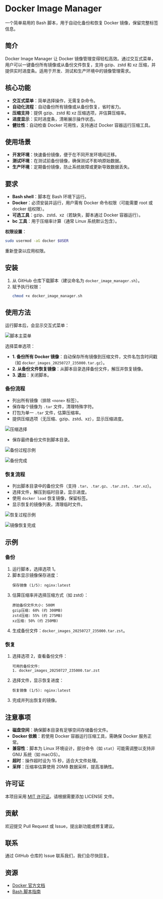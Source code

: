 # Docker Image Manager

一个简单易用的 Bash 脚本，用于自动化备份和恢复 Docker 镜像，保留完整标签信息。

## 简介
Docker Image Manager 让 Docker 镜像管理变得轻松高效。通过交互式菜单，用户可以一键备份所有镜像或从备份文件恢复，支持 gzip、zstd 和 xz 压缩，并提供实时进度条。适用于开发、测试和生产环境中的镜像管理需求。

## 核心功能
- **交互式菜单**：简单选择操作，无需复杂命令。
- **自动化流程**：自动备份所有镜像或从备份恢复，省时省力。
- **压缩支持**：提供 gzip、zstd 和 xz 压缩选项，并估算压缩率。
- **进度显示**：实时进度条，清晰展示操作状态。
- **健壮性**：自动检查 Docker 可用性，支持通过 Docker 容器运行压缩工具。

## 使用场景
- **开发环境**：快速备份镜像，便于在不同开发环境间迁移。
- **测试环境**：在测试前备份镜像，确保测试不影响原始数据。
- **生产环境**：定期备份镜像，防止系统故障或更新导致数据丢失。

## 要求
- **Bash shell**：脚本在 Bash 环境下运行。
- **Docker**：必须安装并运行，用户需有 Docker 命令权限（可能需要 root 或 docker 组权限）。
- **可选工具**：gzip、zstd、xz（若缺失，脚本通过 Docker 容器运行）。
- **bc 工具**：用于压缩率计算（通常 Linux 系统默认包含）。

**权限设置**：
```bash
sudo usermod -aG docker $USER
```
重新登录以应用权限。

## 安装
1. 从 GitHub 仓库下载脚本（建议命名为 `docker_image_manager.sh`）。
2. 赋予执行权限：
   ```bash
   chmod +x docker_image_manager.sh
   ```

## 使用方法
运行脚本后，会显示交互式菜单：

![脚本主菜单](images/主菜单.png "脚本主菜单")

选择菜单选项：
- **1. 备份所有 Docker 镜像**：自动保存所有镜像到压缩文件，文件名包含时间戳（如 `docker_images_20250727_235000.tar.gz`）。
- **2. 从备份文件恢复镜像**：从脚本目录选择备份文件，解压并恢复镜像。
- **3. 退出**：关闭脚本。

### 备份流程
- 列出所有镜像（排除 `<none>` 标签）。
- 保存每个镜像为 `.tar` 文件，清理特殊字符。
- 打包为单一 `.tar` 文件，估算压缩率。
- 提供压缩选项（无压缩、gzip、zstd、xz），显示压缩进度。

![压缩选择](images/压缩选择.png "压缩选择")

- 保存最终备份文件到脚本目录。

![备份过程示例](images/备份1.png "备份过程示例")

![备份完成](images/备份完成.png "备份完成")

### 恢复流程
- 列出脚本目录中的备份文件（支持 `.tar`、`.tar.gz`、`.tar.zst`、`.tar.xz`）。
- 选择文件，解压到临时目录，显示进度。
- 使用 `docker load` 恢复镜像，保留标签。
- 显示恢复的镜像列表，清理临时文件。

![恢复过程示例](images/镜像恢复.png "恢复过程示例")

![镜像恢复完成](images/镜像恢复完成.png "镜像恢复完成")

## 示例
### 备份
1. 运行脚本，选择选项 1。
2. 脚本显示镜像保存进度：
   ```
   保存镜像 (1/5): nginx:latest
   ```
3. 估算压缩率并选择压缩方式（如 zstd）：
   ```
   原始备份文件大小: 500M
   gzip压缩: 60% (约 300MB)
   zstd压缩: 55% (约 275MB)
   xz压缩: 50% (约 250MB)
   ```
4. 生成备份文件：`docker_images_20250727_235000.tar.zst`。

### 恢复
1. 选择选项 2，查看备份文件：
   ```
   可用的备份文件:
   1. docker_images_20250727_235000.tar.zst
   ```
2. 选择文件，显示恢复进度：
   ```
   恢复镜像 (1/5): nginx:latest
   ```
3. 完成并列出恢复的镜像。

## 注意事项
- **磁盘空间**：确保脚本目录有足够空间存储备份文件。
- **Docker 依赖**：若使用 Docker 容器运行压缩工具，需确保 Docker 服务正常。
- **兼容性**：脚本为 Linux 环境设计，部分命令（如 `stat`）可能需调整以支持非 GNU 系统（如 macOS）。
- **超时**：操作超时设为 15 秒，适合大文件处理。
- **采样**：压缩率估算使用 20MB 数据采样，提高准确性。

## 许可证
本项目采用 [MIT 许可证](LICENSE)。请根据需要添加 LICENSE 文件。

## 贡献
欢迎提交 Pull Request 或 Issue，提出新功能或修复建议。

## 联系
通过 GitHub 仓库的 Issue 联系我们，我们会尽快回复。

## 资源
- [Docker 官方文档](https://docs.docker.com/)
- [Bash 脚本指南](https://www.gnu.org/software/bash/manual/)
